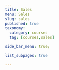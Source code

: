 ```yaml
---
title: Sales
menu: Sales
slug: sales
published: true
taxonomy:
  category: courses
  tag: [courses,sales]

side_bar_menu: true;

list_subpages: true

---
```

